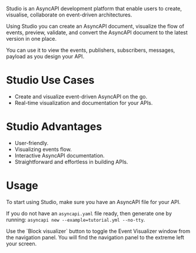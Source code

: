 Studio is an AsyncAPI development platform that enable users to create, visualise, collaborate on event-driven architectures.

Using Studio you can create an AsyncAPI document, visualize the flow of events, preview, validate, and convert the AsyncAPI document to the latest version in one place.

You can use it to view the events, publishers, subscribers, messages, payload as you design your API.

# Studio Use Cases

- Create and visualize event-driven AsyncAPI on the go.
- Real-time visualization and documentation for your APIs.


# Studio Advantages 
- User-friendly.
- Visualizing events flow.
- Interactive AsyncAPI documentation.
- Straightforward and effortless in building APIs.


# Usage

To start using Studio, make sure you have an AsyncAPI file for your API. 
<Remember>

If you do not have an `asyncapi.yaml` file ready, then generate one by running: 
`asyncapi new --example=tutorial.yml --no-tty`.

</Remember>
Use the `Block visualizer` button to toggle the Event Visualizer window from the navigation panel. You will find the navigation panel to the extreme left your screen. 